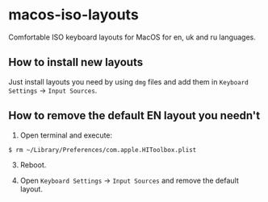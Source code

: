 # macos-iso-layouts
Comfortable ISO keyboard layouts for MacOS for en, uk and ru languages.


## How to install new layouts

Just install layouts you need by using `dmg` files and add them in `Keyboard Settings` -> `Input Sources`.

## How to remove the default EN layout you needn't

1. Open terminal and execute:
```
$ rm ~/Library/Preferences/com.apple.HIToolbox.plist
```

3. Reboot.

4. Open `Keyboard Settings` -> `Input Sources` and remove the default layout.

